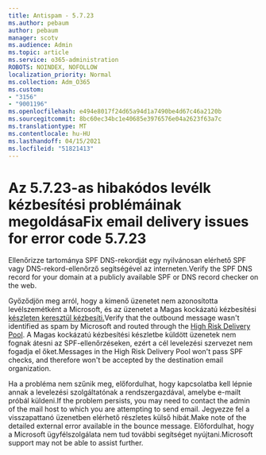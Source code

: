 ```yaml
---
title: Antispam - 5.7.23
ms.author: pebaum
author: pebaum
manager: scotv
ms.audience: Admin
ms.topic: article
ms.service: o365-administration
ROBOTS: NOINDEX, NOFOLLOW
localization_priority: Normal
ms.collection: Adm_O365
ms.custom:
- "3156"
- "9001196"
ms.openlocfilehash: e494e8017f24d65a94d1a7490be4d67c46a2120b
ms.sourcegitcommit: 8bc60ec34bc1e40685e3976576e04a2623f63a7c
ms.translationtype: MT
ms.contentlocale: hu-HU
ms.lasthandoff: 04/15/2021
ms.locfileid: "51821413"
---
```

# <a name="fix-email-delivery-issues-for-error-code-5723"></a><span data-ttu-id="24b01-102">Az 5.7.23-as hibakódos levélk kézbesítési problémáinak megoldása</span><span class="sxs-lookup"><span data-stu-id="24b01-102">Fix email delivery issues for error code 5.7.23</span></span>

<span data-ttu-id="24b01-103">Ellenőrizze tartománya SPF DNS-rekordját egy nyilvánosan elérhető SPF vagy DNS-rekord-ellenőrző segítségével az interneten.</span><span class="sxs-lookup"><span data-stu-id="24b01-103">Verify the SPF DNS record for your domain at a publicly available SPF or DNS record checker on the web.</span></span>

<span data-ttu-id="24b01-104">Győződjön meg arról, hogy a kimenő üzenetet nem azonosította levélszemétként a Microsoft, és az üzenetet a Magas kockázatú kézbesítési [készleten keresztül kézbesíti.](https://docs.microsoft.com/microsoft-365/security/office-365-security/high-risk-delivery-pool-for-outbound-messages)</span><span class="sxs-lookup"><span data-stu-id="24b01-104">Verify that the outbound message wasn't identified as spam by Microsoft and routed through the [High Risk Delivery Pool](https://docs.microsoft.com/microsoft-365/security/office-365-security/high-risk-delivery-pool-for-outbound-messages).</span></span> <span data-ttu-id="24b01-105">A Magas kockázatú kézbesítési készletbe küldött üzenetek nem fognak átesni az SPF-ellenőrzéseken, ezért a cél levelezési szervezet nem fogadja el őket.</span><span class="sxs-lookup"><span data-stu-id="24b01-105">Messages in the High Risk Delivery Pool won't pass SPF checks, and therefore won't be accepted by the destination email organization.</span></span>

<span data-ttu-id="24b01-106">Ha a probléma nem szűnik meg, előfordulhat, hogy kapcsolatba kell lépnie annak a levelezési szolgáltatónak a rendszergazdával, amelybe e-mailt próbál küldeni.</span><span class="sxs-lookup"><span data-stu-id="24b01-106">If the problem persists, you may need to contact the admin of the mail host to which you are attempting to send email.</span></span> <span data-ttu-id="24b01-107">Jegyezze fel a visszapattanó üzenetben elérhető részletes külső hibát.</span><span class="sxs-lookup"><span data-stu-id="24b01-107">Make note of the detailed external error available in the bounce message.</span></span> <span data-ttu-id="24b01-108">Előfordulhat, hogy a Microsoft ügyfélszolgálata nem tud további segítséget nyújtani.</span><span class="sxs-lookup"><span data-stu-id="24b01-108">Microsoft support may not be able to assist further.</span></span>
